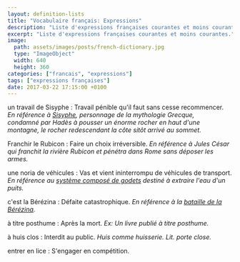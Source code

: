 ```yaml
---
layout: definition-lists
title: "Vocabulaire français: Expressions"
description: "Liste d'expressions françaises courantes et moins courantes."
excerpt: "Liste d'expressions françaises courantes et moins courantes."
image:
  path: assets/images/posts/french-dictionary.jpg
  type: "ImageObject"
  width: 640
  height: 360
categories: ["francais", "expressions"]
tags: ["expressions françaises"]
date: 2017-03-22 17:15:00 +0100
---
```


un travail de Sisyphe
: Travail pénible qu'il faut sans cesse recommencer.
*En référence à [Sisyphe](https://fr.wikipedia.org/wiki/Sisyphe), personnage de la mythologie Grecque, condamné par Hadès à pousser un énorme rocher en haut d'une montagne, le rocher redescendant la côte sitôt arrivé au sommet.*

Franchir le Rubicon
: Faire un choix irréversible.
*En référence à Jules César qui franchit la rivière Rubicon et pénétra dans Rome sans déposer les armes.*

une noria de véhicules
: Vas et vient ininterrompu de véhicules de transport.
*En référence au [système composé de godets](https://fr.wikipedia.org/wiki/Noria) destiné à extraire l'eau d'un puits.*

c'est la Bérézina
: Défaite catastrophique.
*En référence à la [bataille de la Bérézina](https://fr.wikipedia.org/wiki/Bataille_de_la_B%C3%A9r%C3%A9zina).*

à titre posthume
: Après la mort.
*Ex: Un livre publié à titre posthume.*

à huis clos
: Interdit au public.
*Huis comme huisserie. Lit. porte close.*

entrer en lice
: S'engager en compétition.
